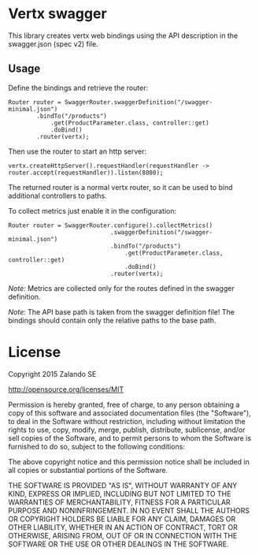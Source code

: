 # Vertx swagger

This library creates vertx web bindings using the API description in the swagger.json (spec v2) file.

## Usage

Define the bindings and retrieve the router:

    Router router = SwaggerRouter.swaggerDefinition("/swagger-minimal.json")
            .bindTo("/products")
                .get(ProductParameter.class, controller::get)
                .doBind()
            .router(vertx);

Then use the router to start an http server:

    vertx.createHttpServer().requestHandler(requestHandler -> router.accept(requestHandler)).listen(8080);

The returned router is a normal vertx router, so it can be used to bind additional controllers to paths.

To collect metrics just enable it in the configuration:

    Router router = SwaggerRouter.configure().collectMetrics()
                                 .swaggerDefinition("/swagger-minimal.json")
                                 .bindTo("/products")
                                     .get(ProductParameter.class, controller::get)
                                     .doBind()
                                 .router(vertx);

_Note:_ Metrics are collected only for the routes defined in the swagger definition.

_Note:_ The API base path is taken from the swagger definition file! The bindings should contain only the relative paths
to the base path.

# License

Copyright 2015 Zalando SE

http://opensource.org/licenses/MIT

Permission is hereby granted, free of charge, to any person obtaining a copy
of this software and associated documentation files (the "Software"), to deal
in the Software without restriction, including without limitation the rights
to use, copy, modify, merge, publish, distribute, sublicense, and/or sell
copies of the Software, and to permit persons to whom the Software is
furnished to do so, subject to the following conditions:

The above copyright notice and this permission notice shall be included in
all copies or substantial portions of the Software.

THE SOFTWARE IS PROVIDED "AS IS", WITHOUT WARRANTY OF ANY KIND, EXPRESS OR
IMPLIED, INCLUDING BUT NOT LIMITED TO THE WARRANTIES OF MERCHANTABILITY,
FITNESS FOR A PARTICULAR PURPOSE AND NONINFRINGEMENT.  IN NO EVENT SHALL THE
AUTHORS OR COPYRIGHT HOLDERS BE LIABLE FOR ANY CLAIM, DAMAGES OR OTHER
LIABILITY, WHETHER IN AN ACTION OF CONTRACT, TORT OR OTHERWISE, ARISING FROM,
OUT OF OR IN CONNECTION WITH THE SOFTWARE OR THE USE OR OTHER DEALINGS IN
THE SOFTWARE.
